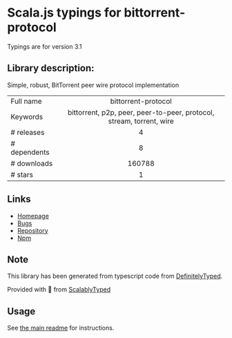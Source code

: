 
# Scala.js typings for bittorrent-protocol

Typings are for version 3.1

## Library description:
Simple, robust, BitTorrent peer wire protocol implementation

|                    |                 |
| ------------------ | :-------------: |
| Full name          | bittorrent-protocol |
| Keywords           | bittorrent, p2p, peer, peer-to-peer, protocol, stream, torrent, wire |
| # releases         | 4 |
| # dependents       | 8 |
| # downloads        | 160788 |
| # stars            | 1 |

## Links
- [Homepage](https://github.com/webtorrent/bittorrent-protocol#readme)
- [Bugs](https://github.com/webtorrent/bittorrent-protocol/issues)
- [Repository](https://github.com/webtorrent/bittorrent-protocol)
- [Npm](https://www.npmjs.com/package/bittorrent-protocol)
    


## Note
This library has been generated from typescript code from [DefinitelyTyped](https://definitelytyped.org).

Provided with :purple_heart: from [ScalablyTyped](https://github.com/oyvindberg/ScalablyTyped)

## Usage
See [the main readme](../../readme.md) for instructions.


